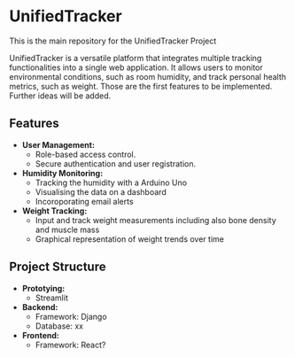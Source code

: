 # UnifiedTracker
This is the main repository for the UnifiedTracker Project

UnifiedTracker is a versatile platform that integrates multiple tracking functionalities into a single web application. It allows users to monitor environmental conditions, such as room humidity, and track personal health metrics, such as weight. Those are the first features to be implemented. Further ideas will be added.

## Features

- **User Management:** 
  - Role-based access control.
  - Secure authentication and user registration.
- **Humidity Monitoring:** 
  - Tracking the humidity with a Arduino Uno
  - Visualising the data on a dashboard
  - Incoroporating email alerts
- **Weight Tracking:** 
  - Input and track weight measurements including also bone density and muscle mass 
  - Graphical representation of weight trends over time

## Project Structure

- **Prototying:**
  - Streamlit
- **Backend:** 
  - Framework: Django
  - Database: xx
- **Frontend:**
  - Framework: React?
